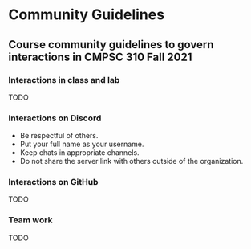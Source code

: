 # Community Guidelines

## Course community guidelines to govern interactions in CMPSC 310 Fall 2021

### Interactions in class and lab

TODO

### Interactions on Discord

* Be respectful of others.
* Put your full name as your username.
* Keep chats in appropriate channels.
* Do not share the server link with others outside of the organization.


### Interactions on GitHub

TODO

### Team work

TODO
